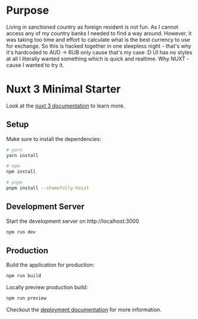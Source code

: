 # Purpose
Living in sanctioned country as foreign resident is not fun. As I cannot access any of my country banks I needed to find a way around. However, it was taking too time and effort to calculate what is the best currency to use for exchange.
So this is hacked together in one sleepless night - that's why it's hardcoded to AUD -> RUB only cause that's my case :D
UI has no styles at all I literally wanted something which is quick and realtime. Why NUXT - cause I wanted to try it.

# Nuxt 3 Minimal Starter

Look at the [nuxt 3 documentation](https://v3.nuxtjs.org) to learn more.

## Setup

Make sure to install the dependencies:

```bash
# yarn
yarn install

# npm
npm install

# pnpm
pnpm install --shamefully-hoist
```

## Development Server

Start the development server on http://localhost:3000

```bash
npm run dev
```

## Production

Build the application for production:

```bash
npm run build
```

Locally preview production build:

```bash
npm run preview
```

Checkout the [deployment documentation](https://v3.nuxtjs.org/guide/deploy/presets) for more information.
